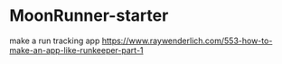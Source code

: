 # MoonRunner-starter

make a run tracking app
https://www.raywenderlich.com/553-how-to-make-an-app-like-runkeeper-part-1
